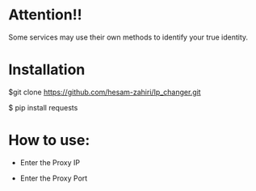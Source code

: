 # Attention‼️

Some services may use their own methods to identify your true identity.

# Installation

$git clone https://github.com/hesam-zahiri/Ip_changer.git

$ pip install requests

# How to use:


- Enter the Proxy IP

- Enter the Proxy Port
